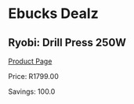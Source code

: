 
# Ebucks Dealz
## Ryobi: Drill Press 250W
[Product Page](https://www.ebucks.com/web/shop/productSelected.do?prodId=315066147&catId=717324798)

Price: R1799.00

Savings: 100.0


	